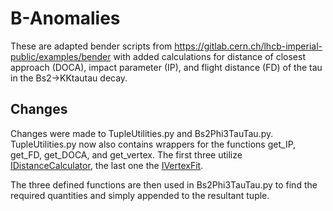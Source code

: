 # B-Anomalies

These are adapted bender scripts from https://gitlab.cern.ch/lhcb-imperial-public/examples/bender with added calculations for distance of closest approach (DOCA), impact parameter (IP), and flight distance (FD) of the tau in the Bs2->KKtautau decay. 

## Changes

Changes were made to TupleUtilities.py and Bs2Phi3TauTau.py. TupleUtilities.py now also contains wrappers for the functions get_IP, get_FD, get_DOCA, and get_vertex. The first three utilize [IDistanceCalculator](https://gitlab.cern.ch/lhcb/Phys/blob/2dd7d41d845627ea82e5b5262014bce22c3a2597/Phys/DaVinciInterfaces/Kernel/IDistanceCalculator.h), the last one the [IVertexFit](https://gitlab.cern.ch/lhcb/Phys/blob/2dd7d41d845627ea82e5b5262014bce22c3a2597/Phys/DaVinciInterfaces/Kernel/IVertexFit.h).

The three defined functions are then used in Bs2Phi3TauTau.py to find the required quantities and simply appended to the resultant tuple.
